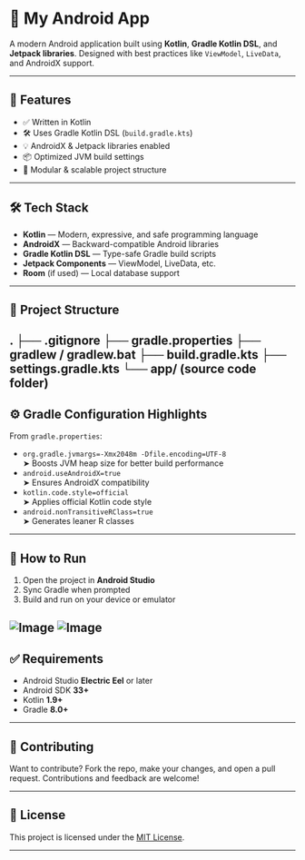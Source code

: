 # 📱 My Android App

A modern Android application built using **Kotlin**, **Gradle Kotlin DSL**, and **Jetpack libraries**. Designed with best practices like `ViewModel`, `LiveData`, and AndroidX support.

---

## 🚀 Features

- ✅ Written in Kotlin
- 🛠️ Uses Gradle Kotlin DSL (`build.gradle.kts`)
- 💡 AndroidX & Jetpack libraries enabled
- 📦 Optimized JVM build settings
- 🧩 Modular & scalable project structure

---

## 🛠️ Tech Stack

- **Kotlin** — Modern, expressive, and safe programming language
- **AndroidX** — Backward-compatible Android libraries
- **Gradle Kotlin DSL** — Type-safe Gradle build scripts
- **Jetpack Components** — ViewModel, LiveData, etc.
- **Room** (if used) — Local database support

---

## 📁 Project Structure

. ├── .gitignore ├── gradle.properties ├── gradlew / gradlew.bat ├── build.gradle.kts ├── settings.gradle.kts └── app/ (source code folder)
---

## ⚙️ Gradle Configuration Highlights

From `gradle.properties`:

- `org.gradle.jvmargs=-Xmx2048m -Dfile.encoding=UTF-8`  
  ➤ Boosts JVM heap size for better build performance
- `android.useAndroidX=true`  
  ➤ Ensures AndroidX compatibility
- `kotlin.code.style=official`  
  ➤ Applies official Kotlin code style
- `android.nonTransitiveRClass=true`  
  ➤ Generates leaner R classes

---

## 🧪 How to Run

1. Open the project in **Android Studio**
2. Sync Gradle when prompted
3. Build and run on your device or emulator


![Image](https://github.com/user-attachments/assets/a2af9900-d340-4308-a2a3-72652c8da2de)
![Image](https://github.com/user-attachments/assets/8b9a33fb-207b-43b7-abbd-46463ffc62ff)
---

## ✅ Requirements

- Android Studio **Electric Eel** or later
- Android SDK **33+**
- Kotlin **1.9+**
- Gradle **8.0+**

---

## 🤝 Contributing

Want to contribute? Fork the repo, make your changes, and open a pull request. Contributions and feedback are welcome!

---

## 📃 License

This project is licensed under the [MIT License](LICENSE).

---


